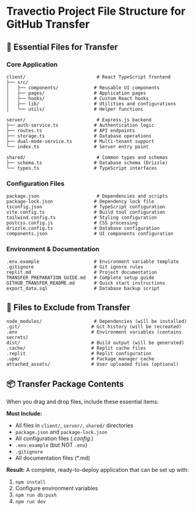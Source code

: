 # Travectio Project File Structure for GitHub Transfer

## 📁 Essential Files for Transfer

### Core Application
```
client/                          # React TypeScript frontend
├── src/
│   ├── components/             # Reusable UI components
│   ├── pages/                  # Application pages
│   ├── hooks/                  # Custom React hooks
│   ├── lib/                    # Utilities and configurations
│   └── utils/                  # Helper functions

server/                          # Express.js backend
├── auth-service.ts             # Authentication logic
├── routes.ts                   # API endpoints
├── storage.ts                  # Database operations
├── dual-mode-service.ts        # Multi-tenant support
└── index.ts                    # Server entry point

shared/                          # Common types and schemas
├── schema.ts                   # Database schema (Drizzle)
└── types.ts                    # TypeScript interfaces
```

### Configuration Files
```
package.json                     # Dependencies and scripts
package-lock.json               # Dependency lock file
tsconfig.json                   # TypeScript configuration
vite.config.ts                  # Build tool configuration
tailwind.config.ts              # Styling configuration
postcss.config.js               # CSS processing
drizzle.config.ts               # Database configuration
components.json                 # UI components configuration
```

### Environment & Documentation
```
.env.example                    # Environment variable template
.gitignore                      # Git ignore rules
replit.md                       # Project documentation
TRANSFER_PREPARATION_GUIDE.md   # Complete setup guide
GITHUB_TRANSFER_README.md       # Quick start instructions
export_data.sql                 # Database backup script
```

## 🚫 Files to Exclude from Transfer

```
node_modules/                   # Dependencies (will be installed)
.git/                          # Git history (will be recreated)
.env                           # Environment variables (contains secrets)
dist/                          # Build output (will be generated)
.cache/                        # Replit cache files
.replit                        # Replit configuration
.upm/                          # Package manager cache
attached_assets/               # User uploaded files (optional)
```

## 📦 Transfer Package Contents

When you drag and drop files, include these essential items:

**Must Include:**
- All files in `client/`, `server/`, `shared/` directories
- `package.json` and `package-lock.json`
- All configuration files (*.config.*)
- `.env.example` (but NOT `.env`)
- `.gitignore`
- All documentation files (*.md)

**Result:** A complete, ready-to-deploy application that can be set up with:
1. `npm install`
2. Configure environment variables
3. `npm run db:push` 
4. `npm run dev`
